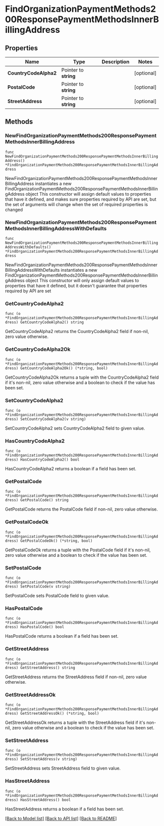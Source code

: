 # FindOrganizationPaymentMethods200ResponsePaymentMethodsInnerBillingAddress

## Properties

Name | Type | Description | Notes
------------ | ------------- | ------------- | -------------
**CountryCodeAlpha2** | Pointer to **string** |  | [optional] 
**PostalCode** | Pointer to **string** |  | [optional] 
**StreetAddress** | Pointer to **string** |  | [optional] 

## Methods

### NewFindOrganizationPaymentMethods200ResponsePaymentMethodsInnerBillingAddress

`func NewFindOrganizationPaymentMethods200ResponsePaymentMethodsInnerBillingAddress() *FindOrganizationPaymentMethods200ResponsePaymentMethodsInnerBillingAddress`

NewFindOrganizationPaymentMethods200ResponsePaymentMethodsInnerBillingAddress instantiates a new FindOrganizationPaymentMethods200ResponsePaymentMethodsInnerBillingAddress object
This constructor will assign default values to properties that have it defined,
and makes sure properties required by API are set, but the set of arguments
will change when the set of required properties is changed

### NewFindOrganizationPaymentMethods200ResponsePaymentMethodsInnerBillingAddressWithDefaults

`func NewFindOrganizationPaymentMethods200ResponsePaymentMethodsInnerBillingAddressWithDefaults() *FindOrganizationPaymentMethods200ResponsePaymentMethodsInnerBillingAddress`

NewFindOrganizationPaymentMethods200ResponsePaymentMethodsInnerBillingAddressWithDefaults instantiates a new FindOrganizationPaymentMethods200ResponsePaymentMethodsInnerBillingAddress object
This constructor will only assign default values to properties that have it defined,
but it doesn't guarantee that properties required by API are set

### GetCountryCodeAlpha2

`func (o *FindOrganizationPaymentMethods200ResponsePaymentMethodsInnerBillingAddress) GetCountryCodeAlpha2() string`

GetCountryCodeAlpha2 returns the CountryCodeAlpha2 field if non-nil, zero value otherwise.

### GetCountryCodeAlpha2Ok

`func (o *FindOrganizationPaymentMethods200ResponsePaymentMethodsInnerBillingAddress) GetCountryCodeAlpha2Ok() (*string, bool)`

GetCountryCodeAlpha2Ok returns a tuple with the CountryCodeAlpha2 field if it's non-nil, zero value otherwise
and a boolean to check if the value has been set.

### SetCountryCodeAlpha2

`func (o *FindOrganizationPaymentMethods200ResponsePaymentMethodsInnerBillingAddress) SetCountryCodeAlpha2(v string)`

SetCountryCodeAlpha2 sets CountryCodeAlpha2 field to given value.

### HasCountryCodeAlpha2

`func (o *FindOrganizationPaymentMethods200ResponsePaymentMethodsInnerBillingAddress) HasCountryCodeAlpha2() bool`

HasCountryCodeAlpha2 returns a boolean if a field has been set.

### GetPostalCode

`func (o *FindOrganizationPaymentMethods200ResponsePaymentMethodsInnerBillingAddress) GetPostalCode() string`

GetPostalCode returns the PostalCode field if non-nil, zero value otherwise.

### GetPostalCodeOk

`func (o *FindOrganizationPaymentMethods200ResponsePaymentMethodsInnerBillingAddress) GetPostalCodeOk() (*string, bool)`

GetPostalCodeOk returns a tuple with the PostalCode field if it's non-nil, zero value otherwise
and a boolean to check if the value has been set.

### SetPostalCode

`func (o *FindOrganizationPaymentMethods200ResponsePaymentMethodsInnerBillingAddress) SetPostalCode(v string)`

SetPostalCode sets PostalCode field to given value.

### HasPostalCode

`func (o *FindOrganizationPaymentMethods200ResponsePaymentMethodsInnerBillingAddress) HasPostalCode() bool`

HasPostalCode returns a boolean if a field has been set.

### GetStreetAddress

`func (o *FindOrganizationPaymentMethods200ResponsePaymentMethodsInnerBillingAddress) GetStreetAddress() string`

GetStreetAddress returns the StreetAddress field if non-nil, zero value otherwise.

### GetStreetAddressOk

`func (o *FindOrganizationPaymentMethods200ResponsePaymentMethodsInnerBillingAddress) GetStreetAddressOk() (*string, bool)`

GetStreetAddressOk returns a tuple with the StreetAddress field if it's non-nil, zero value otherwise
and a boolean to check if the value has been set.

### SetStreetAddress

`func (o *FindOrganizationPaymentMethods200ResponsePaymentMethodsInnerBillingAddress) SetStreetAddress(v string)`

SetStreetAddress sets StreetAddress field to given value.

### HasStreetAddress

`func (o *FindOrganizationPaymentMethods200ResponsePaymentMethodsInnerBillingAddress) HasStreetAddress() bool`

HasStreetAddress returns a boolean if a field has been set.


[[Back to Model list]](../README.md#documentation-for-models) [[Back to API list]](../README.md#documentation-for-api-endpoints) [[Back to README]](../README.md)


